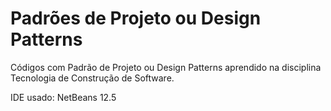 # Padrões de Projeto ou Design Patterns
Códigos com Padrão de Projeto ou Design Patterns aprendido na disciplina Tecnologia de Construção de Software.

IDE usado: NetBeans 12.5
